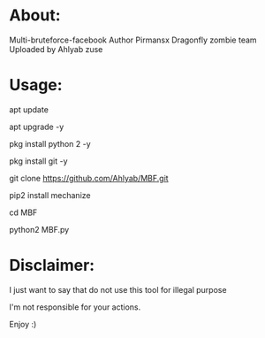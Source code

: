 # About:
Multi-bruteforce-facebook
Author Pirmansx
Dragonfly zombie team
Uploaded by Ahlyab zuse

# Usage:

apt update

apt upgrade -y

pkg install python 2 -y

pkg install git -y

git clone https://github.com/Ahlyab/MBF.git

pip2 install mechanize

cd MBF

python2 MBF.py

# Disclaimer:
I just want to say that do not use this tool for illegal purpose

I'm not responsible for your actions.

Enjoy :)
